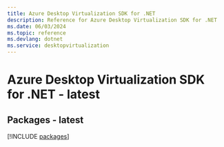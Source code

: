 ```yaml
---
title: Azure Desktop Virtualization SDK for .NET
description: Reference for Azure Desktop Virtualization SDK for .NET
ms.date: 06/03/2024
ms.topic: reference
ms.devlang: dotnet
ms.service: desktopvirtualization
---
```

# Azure Desktop Virtualization SDK for .NET - latest
## Packages - latest
[!INCLUDE [packages](desktop-virtualization-index.md)]